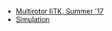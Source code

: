 * [Multirotor IITK, Summer '17](https://github.com/multirotor-iitk/Summer-17)
* [Simulation](https://github.com/AerialRobotics-IITK/gazebo_simulation)